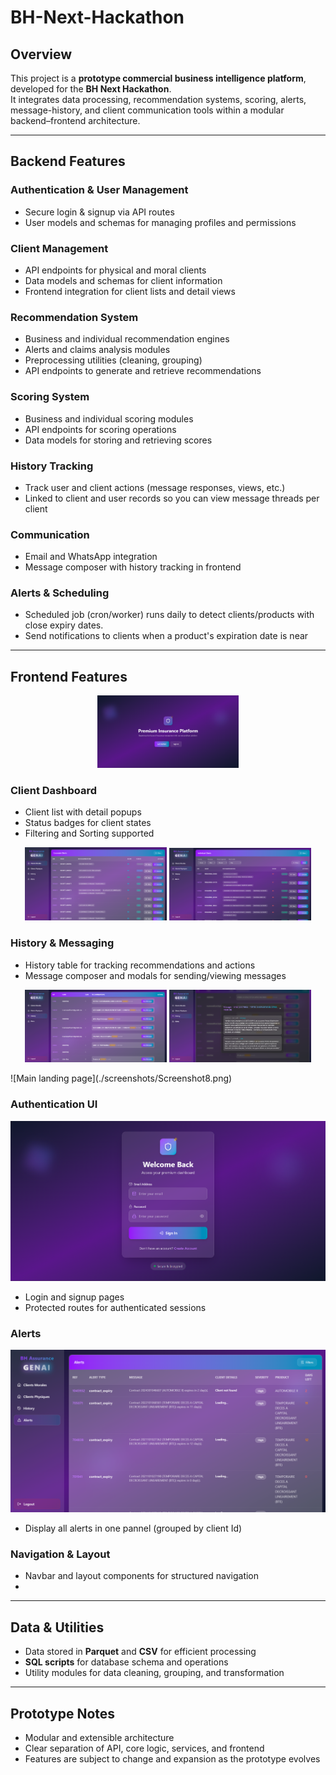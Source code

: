 # BH-Next-Hackathon

## Overview
This project is a **prototype commercial business intelligence platform**, developed for the **BH Next Hackathon**.  
It integrates data processing, recommendation systems, scoring, alerts, message-history, and client communication tools within a modular backend–frontend architecture.

---

## Backend Features

### Authentication & User Management
- Secure login & signup via API routes  
- User models and schemas for managing profiles and permissions  

### Client Management
- API endpoints for physical and moral clients  
- Data models and schemas for client information  
- Frontend integration for client lists and detail views  

### Recommendation System
- Business and individual recommendation engines  
- Alerts and claims analysis modules  
- Preprocessing utilities (cleaning, grouping)  
- API endpoints to generate and retrieve recommendations  

### Scoring System
- Business and individual scoring modules  
- API endpoints for scoring operations  
- Data models for storing and retrieving scores  

### History Tracking
- Track user and client actions (message responses, views, etc.)
- Linked to client and user records so you can view message threads per client

### Communication
- Email and WhatsApp integration  
- Message composer with history tracking in frontend  

### Alerts & Scheduling
- Scheduled job (cron/worker) runs daily to detect clients/products with close expiry dates.
- Send notifications to clients when a product's expiration date is near


---

## Frontend Features
<p align="center">
  <img src="./screenshots/Screenshot1.png" alt="Dashboard 1" width="45%" />
</p>

### Client Dashboard
- Client list with detail popups  
- Status badges for client states
- Filtering and Sorting supported 
<p align="center">
  <img src="./screenshots/Screenshot3.png" alt="Dashboard 1" width="45%" />
  <img src="./screenshots/Screenshot4.png" alt="Dashboard 2" width="45%" />
</p>

### History & Messaging
- History table for tracking recommendations and actions  
- Message composer and modals for sending/viewing messages  
<p align="center">
  <img src="./screenshots/Screenshot5.png" alt="Dashboard 1" width="45%" />
  <img src="./screenshots/Screenshot6.png" alt="Dashboard 2" width="45%" />
</p>
![Main landing page](./screenshots/Screenshot8.png)


### Authentication UI
![Main landing page](./screenshots/Screenshot2.png)
- Login and signup pages 
- Protected routes for authenticated sessions  

### Alerts
![Main landing page](./screenshots/Screenshot7.png)
- Display all alerts in one pannel (grouped by client Id)

### Navigation & Layout
- Navbar and layout components for structured navigation
- 
---

## Data & Utilities
- Data stored in **Parquet** and **CSV** for efficient processing  
- **SQL scripts** for database schema and operations  
- Utility modules for data cleaning, grouping, and transformation  

---

## Prototype Notes
- Modular and extensible architecture  
- Clear separation of API, core logic, services, and frontend  
- Features are subject to change and expansion as the prototype evolves  
